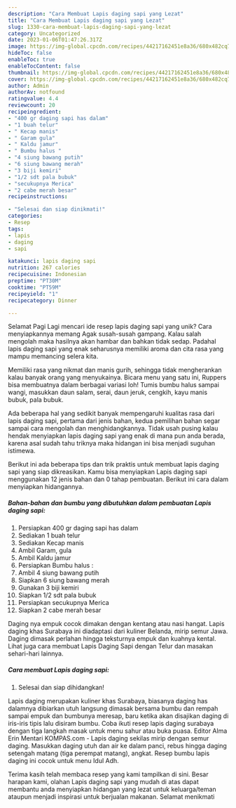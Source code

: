 ```yaml
---
description: "Cara Membuat Lapis daging sapi yang Lezat"
title: "Cara Membuat Lapis daging sapi yang Lezat"
slug: 1330-cara-membuat-lapis-daging-sapi-yang-lezat
category: Uncategorized
date: 2023-01-06T01:47:26.317Z
image: https://img-global.cpcdn.com/recipes/44217162451e8a36/680x482cq70/lapis-daging-sapi-foto-resep-utama.jpg
hideToc: false
enableToc: true
enableTocContent: false
thumbnail: https://img-global.cpcdn.com/recipes/44217162451e8a36/680x482cq70/lapis-daging-sapi-foto-resep-utama.jpg
cover: https://img-global.cpcdn.com/recipes/44217162451e8a36/680x482cq70/lapis-daging-sapi-foto-resep-utama.jpg
author: Admin
authorAv: notfound
ratingvalue: 4.4
reviewcount: 20
recipeingredient:
- "400 gr daging sapi has dalam"
- "1 buah telur"
- " Kecap manis"
- " Garam gula"
- " Kaldu jamur"
- " Bumbu halus "
- "4 siung bawang putih"
- "6 siung bawang merah"
- "3 biji kemiri"
- "1/2 sdt pala bubuk"
- "secukupnya Merica"
- "2 cabe merah besar"
recipeinstructions:

- "Selesai dan siap dinikmati!"
categories:
- Resep
tags:
- lapis
- daging
- sapi

katakunci: lapis daging sapi 
nutrition: 267 calories
recipecuisine: Indonesian
preptime: "PT30M"
cooktime: "PT59M"
recipeyield: "1"
recipecategory: Dinner

---
```



Selamat Pagi Lagi mencari ide resep lapis daging sapi yang unik? Cara menyiapkannya memang Agak susah-susah gampang. Kalau salah mengolah maka hasilnya akan hambar dan bahkan tidak sedap. Padahal lapis daging sapi yang enak seharusnya memiliki aroma dan cita rasa yang mampu memancing selera kita.


Memiliki rasa yang nikmat dan manis gurih, sehingga tidak mengherankan kalau banyak orang yang menyukainya. Bicara menu yang satu ini, Ruppers bisa membuatnya dalam berbagai variasi loh! Tumis bumbu halus sampai wangi, masukkan daun salam, serai, daun jeruk, cengkih, kayu manis bubuk, pala bubuk.

Ada beberapa hal yang sedikit banyak mempengaruhi kualitas rasa dari lapis daging sapi, pertama dari jenis bahan, kedua pemilihan bahan segar sampai cara mengolah dan menghidangkannya. Tidak usah pusing kalau hendak menyiapkan lapis daging sapi yang enak di mana pun anda berada, karena asal sudah tahu triknya maka hidangan ini bisa menjadi suguhan istimewa.


Berikut ini ada beberapa tips dan trik praktis untuk membuat lapis daging sapi yang siap dikreasikan. Kamu bisa menyiapkan Lapis daging sapi menggunakan 12 jenis bahan dan 0 tahap pembuatan. Berikut ini cara dalam menyiapkan hidangannya.

<!--inarticleads1-->

##### Bahan-bahan dan bumbu yang dibutuhkan dalam pembuatan Lapis daging sapi:

1. Persiapkan 400 gr daging sapi has dalam
1. Sediakan 1 buah telur
1. Sediakan  Kecap manis
1. Ambil  Garam, gula
1. Ambil  Kaldu jamur
1. Persiapkan  Bumbu halus :
1. Ambil 4 siung bawang putih
1. Siapkan 6 siung bawang merah
1. Gunakan 3 biji kemiri
1. Siapkan 1/2 sdt pala bubuk
1. Persiapkan secukupnya Merica
1. Siapkan 2 cabe merah besar


Daging nya empuk cocok dimakan dengan kentang atau nasi hangat. Lapis daging khas Surabaya ini diadaptasi dari kuliner Belanda, mirip semur Jawa. Daging dimasak perlahan hingga teksturnya empuk dan kuahnya kental. Lihat juga cara membuat Lapis Daging Sapi dengan Telur dan masakan sehari-hari lainnya. 

<!--inarticleads2-->

##### Cara membuat Lapis daging sapi:


1. Selesai dan siap dihidangkan!

Lapis daging merupakan kuliner khas Surabaya, biasanya daging has dalamnya dibiarkan utuh langsung dimasak bersama bumbu dan rempah sampai empuk dan bumbunya meresap, baru ketika akan disajikan daging di iris-iris tipis lalu disiram bumbu. Coba ikuti resep lapis daging surabaya dengan tiga langkah masak untuk menu sahur atau buka puasa. Editor Alma Erin Mentari KOMPAS.com - Lapis daging sekilas mirip dengan semur daging. Masukkan daging utuh dan air ke dalam panci, rebus hingga daging setengah matang (tiga perempat matang), angkat. Resep bumbu lapis daging ini cocok untuk menu Idul Adh. 

Terima kasih telah membaca resep yang kami tampilkan di sini. Besar harapan kami, olahan Lapis daging sapi yang mudah di atas dapat membantu anda menyiapkan hidangan yang lezat untuk keluarga/teman ataupun menjadi inspirasi untuk berjualan makanan. Selamat menikmati
